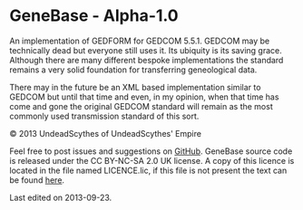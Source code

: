 # GeneBase - Alpha-1.0 #

An implementation of GEDFORM for GEDCOM 5.5.1. GEDCOM may be
technically dead but everyone still uses it. Its ubiquity is its saving grace.
Although there are many different bespoke implementations the standard remains
a very solid foundation for transferring geneological data.

There may in the future be an XML based implementation similar to GEDCOM but
until that time and even, in my opinion, when that time has come and gone the
original GEDCOM standard will remain as the most commonly used transmission
standard of this sort.

&copy; 2013 UndeadScythes of UndeadScythes' Empire

Feel free to post issues and suggestions on [GitHub](https://github.com/UndeadScythes/GEDCOMStd).
GeneBase source code is released under the CC BY-NC-SA 2.0 UK license.
A copy of this licence is located in the file named LICENCE.lic, if this file is
not present the text can be found [here](http://creativecommons.org/licenses/by-nc-sa/2.0/uk/legalcode).

Last edited on 2013-09-23.
